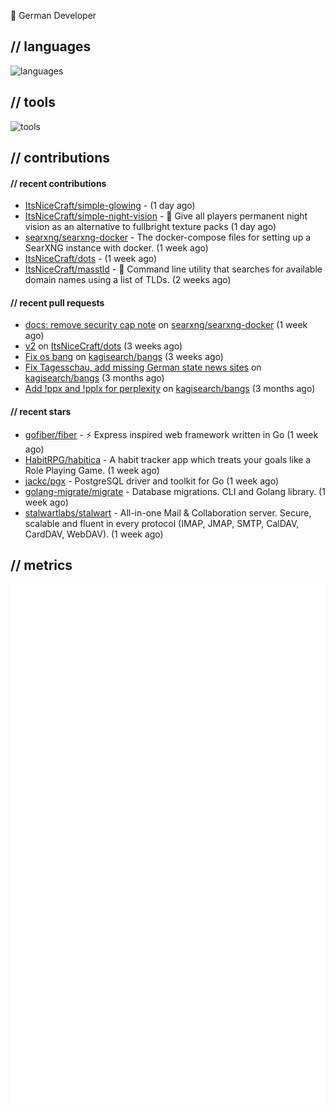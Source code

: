 👋 German Developer

## // languages
![languages](https://skillicons.dev/icons?i=py,go,bash)

## // tools

![tools](https://skillicons.dev/icons?i=androidstudio,arch,aws,azure,cloudflare,discord,docker,figma,fediverse,gcp,git,github,githubactions,gitlab,grafana,idea,jenkins,linux,mastodon,mongodb,nodejs,prometheus,raspberrypi,selenium,svg,twitter,workers,vercel,visualstudio,vscode)

## // contributions

#### // recent contributions

- [ItsNiceCraft/simple-glowing](https://github.com/ItsNiceCraft/simple-glowing) -  (1 day ago)
- [ItsNiceCraft/simple-night-vision](https://github.com/ItsNiceCraft/simple-night-vision) - 🔦 Give all players permanent night vision as an alternative to fullbright texture packs (1 day ago)
- [searxng/searxng-docker](https://github.com/searxng/searxng-docker) - The docker-compose files for setting up a SearXNG instance with docker. (1 week ago)
- [ItsNiceCraft/dots](https://github.com/ItsNiceCraft/dots) -  (1 week ago)
- [ItsNiceCraft/masstld](https://github.com/ItsNiceCraft/masstld) - 🧭 Command line utility that searches for available domain names using a list of TLDs. (2 weeks ago)

#### // recent pull requests

- [docs: remove security cap note](https://github.com/searxng/searxng-docker/pull/398) on [searxng/searxng-docker](https://github.com/searxng/searxng-docker) (1 week ago)
- [v2](https://github.com/ItsNiceCraft/dots/pull/1) on [ItsNiceCraft/dots](https://github.com/ItsNiceCraft/dots) (3 weeks ago)
- [Fix os bang](https://github.com/kagisearch/bangs/pull/232) on [kagisearch/bangs](https://github.com/kagisearch/bangs) (3 weeks ago)
- [Fix Tagesschau, add missing German state news sites](https://github.com/kagisearch/bangs/pull/198) on [kagisearch/bangs](https://github.com/kagisearch/bangs) (3 months ago)
- [Add !ppx and !pplx for perplexity](https://github.com/kagisearch/bangs/pull/187) on [kagisearch/bangs](https://github.com/kagisearch/bangs) (3 months ago)

#### // recent stars

- [gofiber/fiber](https://github.com/gofiber/fiber) - ⚡️ Express inspired web framework written in Go (1 week ago)
- [HabitRPG/habitica](https://github.com/HabitRPG/habitica) - A habit tracker app which treats your goals like a Role Playing Game. (1 week ago)
- [jackc/pgx](https://github.com/jackc/pgx) - PostgreSQL driver and toolkit for Go (1 week ago)
- [golang-migrate/migrate](https://github.com/golang-migrate/migrate) - Database migrations. CLI and Golang library. (1 week ago)
- [stalwartlabs/stalwart](https://github.com/stalwartlabs/stalwart) - All-in-one Mail &amp; Collaboration server. Secure, scalable and fluent in every protocol (IMAP, JMAP, SMTP, CalDAV, CardDAV, WebDAV). (1 week ago)

## // metrics

![metrics](/github-metrics.svg)